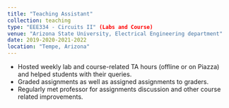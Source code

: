 ```yaml
---
title: "Teaching Assistant"
collection: teaching
type: "EEE334 - Circuits II" (Labs and Course)
venue: "Arizona State University, Electrical Engineering department"
date: 2019-2020-2021-2022 
location: "Tempe, Arizona"
---
```


- Hosted weekly lab and course-related TA hours (offline or on Piazza) and helped students with their queries.
- Graded assignments as well as assigned assignments to graders.
- Regularly met professor for assignments discussion and other course related improvements.
